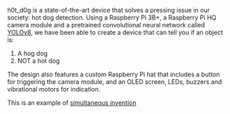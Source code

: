 h0t_d0g is a state-of-the-art device that solves a pressing issue in our society: hot dog detection. Using a Raspberry Pi 3B+, a Raspberry Pi HQ camera module and a pretrained convolutional neural network called [YOLOv8](https://github.com/ultralytics/ultralytics/tree/main?tab=readme-ov-file), we have been able to create a device that can tell you if an object is:
  1. A hog dog
  2. NOT a hot dog

The design also features a custom Raspberry Pi hat that includes a button for triggering the camera module, and an OLED screen, LEDs, buzzers and vibrational motors for indication.

This is an example of [simultaneous invention](https://en.wikipedia.org/wiki/Multiple_discovery)
